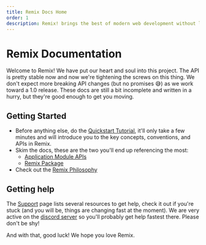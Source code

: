 ```yaml
---
title: Remix Docs Home
order: 1
description: Remix! brings the best of modern web development without leaving behind the fundamental parts that make it great. Deploy server rendered, code split, dynamic-data driven React apps to any cloud service provider. Experience unparalleled performance and leave the big build process behind.
---
```


# Remix Documentation

Welcome to Remix! We have put our heart and soul into this project. The API is pretty stable now and now we're tightening the screws on this thing. We don't expect more breaking API changes (but no promises 😅) as we work toward a 1.0 release. These docs are still a bit incomplete and written in a hurry, but they're good enough to get you moving.

## Getting Started

- Before anything else, do the [Quickstart Tutorial](tutorial/1-installation/), it'll only take a few minutes and will introduce you to the key concepts, conventions, and APIs in Remix.
- Skim the docs, these are the two you'll end up referencing the most:
  - [Application Module APIs](/api/app)
  - [Remix Package](/api/remix)
- Check out the [Remix Philosophy](guides/philosophy)

## Getting help

The [Support](https://remix.run/dashboard/support) page lists several resources to get help, check it out if you're stuck (and you will be, things are changing fast at the moment). We are very active on the [discord server](https://remix.run/dashboard/chat) so you'll probably get help fastest there. Please don't be shy!

And with that, good luck! We hope you love Remix.
